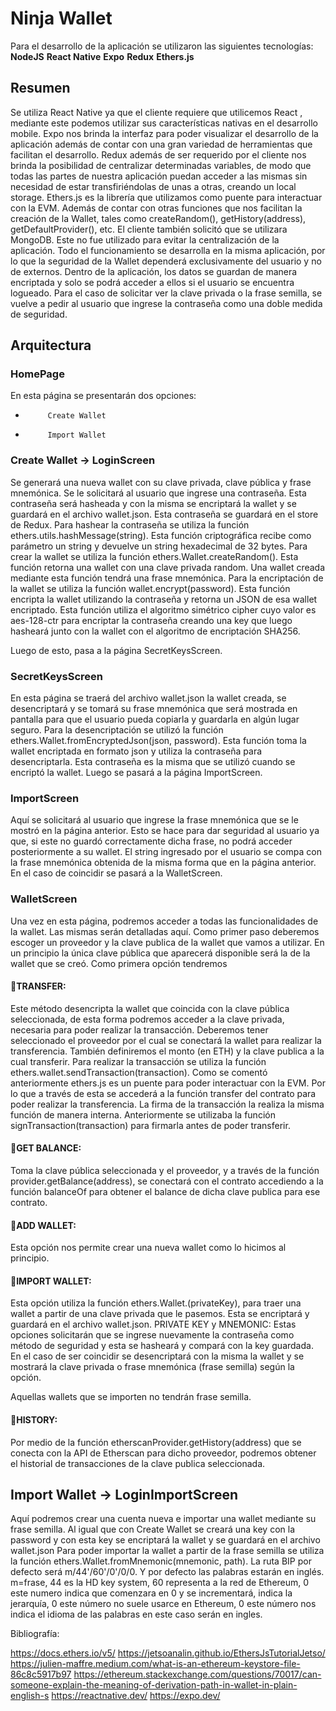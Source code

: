 # Ninja Wallet 

Para el desarrollo de la aplicación se utilizaron las siguientes tecnologías:
**NodeJS**
**React Native**
**Expo**
**Redux**
**Ethers.js**
 
## Resumen
Se utiliza React Native ya que el cliente requiere que utilicemos React , mediante este podemos utilizar sus características nativas en el desarrollo mobile. Expo nos brinda la interfaz para poder visualizar el desarrollo de la aplicación además de contar con una gran variedad de herramientas que facilitan el desarrollo.
Redux además de ser requerido por el cliente nos brinda la posibilidad de centralizar determinadas variables, de modo que todas las partes de nuestra aplicación puedan acceder a las mismas sin necesidad de estar transfiriéndolas de unas a otras, creando un local storage.
Ethers.js es la librería que utilizamos como puente para interactuar con la EVM. Además de contar con otras funciones que nos facilitan la creación de la Wallet, tales como createRandom(), getHistory(address), getDefaultProvider(), etc.
El cliente también solicitó que se utilizara MongoDB. Este no fue utilizado para evitar la centralización de la aplicación.
Todo el funcionamiento se desarrolla en la misma aplicación, por lo que la seguridad de la Wallet dependerá exclusivamente del usuario y no de externos. Dentro de la aplicación, los datos se guardan de manera encriptada y solo se podrá acceder a ellos si el usuario se encuentra logueado. Para el caso de solicitar ver la clave privada o la frase semilla, se vuelve a pedir al usuario que ingrese la contraseña como una doble medida de seguridad.
 
## Arquitectura
### HomePage
En esta página se presentarán dos opciones:
-          Create Wallet
-          Import Wallet 

### Create Wallet -> LoginScreen 

Se generará una nueva wallet con su clave privada, clave pública y frase mnemónica.
Se le solicitará al usuario que ingrese una contraseña. Esta contraseña será hasheada y con la misma se encriptará la wallet y se guardará en el archivo wallet.json. Esta contraseña se guardará en el store de Redux.
Para hashear la contraseña se utiliza la función ethers.utils.hashMessage(string).
Esta función criptográfica recibe como parámetro un string y devuelve un string hexadecimal de 32 bytes.
Para crear la wallet se utiliza la función ethers.Wallet.createRandom().
Esta función retorna una wallet con una clave privada random. Una wallet creada mediante esta función tendrá una frase mnemónica.
Para la encriptación de la wallet se utiliza la función wallet.encrypt(password).
Esta función encripta la wallet utilizando la contraseña y retorna un JSON de esa wallet encriptado. Esta función utiliza el algoritmo simétrico cipher cuyo valor es aes-128-ctr para encriptar la contraseña creando una key que luego hasheará junto con la wallet con el algoritmo de encriptación SHA256.
 
Luego de esto, pasa a la página SecretKeysScreen.
 
### SecretKeysScreen 

En esta página se traerá del archivo wallet.json la wallet creada, se desencriptará y se tomará su frase mnemónica que será mostrada en pantalla para que el usuario pueda copiarla y guardarla en algún lugar seguro.
Para la desencriptación se utilizó la función ethers.Wallet.fromEncryptedJson(json, password).
Esta función toma la wallet encriptada en formato json y utiliza la contraseña para desencriptarla. Esta contraseña es la misma que se utilizó cuando se encriptó la wallet.
Luego se pasará a la página ImportScreen.
 
### ImportScreen 

Aquí se solicitará al usuario que ingrese la frase mnemónica que se le mostró en la página anterior. Esto se hace para dar seguridad al usuario ya que, si este no guardó correctamente dicha frase, no podrá acceder posteriormente a su wallet.
El string ingresado por el usuario se compa con la frase mnemónica obtenida de la misma forma que en la página anterior. En el caso de coincidir se pasará a la WalletScreen.
 
 
### WalletScreen 

Una vez en esta página, podremos acceder a todas las funcionalidades de la wallet. Las mismas serán detalladas aquí.
Como primer paso deberemos escoger un proveedor y la clave publica de la wallet que vamos a utilizar. En un principio la única clave pública que aparecerá disponible será la de la wallet que se creó.
Como primera opción tendremos 

#### :pushpin:TRANSFER: 

Este método desencripta la wallet que coincida con la clave pública seleccionada, de esta forma podremos acceder a la clave privada, necesaria para poder realizar la transacción. Deberemos tener seleccionado el proveedor por el cual se conectará la wallet para realizar la transferencia. También definiremos el monto (en ETH) y la clave publica a la cual transferir.
Para realizar la transacción se utiliza la función ethers.wallet.sendTransaction(transaction).
Como se comentó anteriormente ethers.js es un puente para poder interactuar con la EVM.
Por lo que a través de esta se accederá a la función transfer del contrato para poder realizar la
transferencia.
La firma de la transacción la realiza la misma función de manera interna.
Anteriormente se utilizaba la función signTransaction(transaction) para firmarla antes de
poder transferir.
 
#### :pushpin:GET BALANCE: 

Toma la clave pública seleccionada y el proveedor, y a través de la función
provider.getBalance(address), se conectará con el contrato accediendo a la función balanceOf para obtener el balance de dicha clave publica para ese contrato.
 
#### :pushpin:ADD WALLET: 

Esta opción nos permite crear una nueva wallet como lo hicimos al principio.
 
#### :pushpin:IMPORT WALLET: 

Esta opción utiliza la función ethers.Wallet.(privateKey), para traer una wallet a partir de una
clave privada que le pasemos. Esta se encriptará y guardará en el archivo wallet.json.
PRIVATE KEY y MNEMONIC:
Estas opciones solicitarán que se ingrese nuevamente la contraseña como método de
seguridad y esta se hasheará y compará con la key guardada. En el caso de ser coincidir se
desencriptará con la misma la wallet y se mostrará la clave privada o frase mnemónica (frase
semilla) según la opción.
 
Aquellas wallets que se importen no tendrán frase semilla.

#### :pushpin:HISTORY: 

Por medio de la función etherscanProvider.getHistory(address) que se conecta con la API de Etherscan para dicho proveedor, podremos obtener el historial de transacciones de la clave publica seleccionada.
 
## Import Wallet -> LoginImportScreen 

Aquí podremos crear una cuenta nueva e importar una wallet mediante su frase semilla.
Al igual que con Create Wallet se creará una key con la password y con esta key se encriptará la wallet y se guardará en el archivo wallet.json
Para poder importar la wallet a partir de la frase semilla se utiliza la función ethers.Wallet.fromMnemonic(mnemonic, path).
La ruta BIP por defecto será m/44'/60'/0'/0/0. Y por defecto las palabras estarán en inglés.
m=frase, 44 es la HD key system, 60 representa a la red de Ethereum, 0 este numero indica que comenzara en 0 y se incrementará, indica la jerarquía, 0 este número no suele usarce en Ethereum, 0 este número nos indica el idioma de las palabras en este caso serán en ingles.
 
 
Bibliografía: 

https://docs.ethers.io/v5/
https://jetsoanalin.github.io/EthersJsTutorialJetso/
https://julien-maffre.medium.com/what-is-an-ethereum-keystore-file-86c8c5917b97
https://ethereum.stackexchange.com/questions/70017/can-someone-explain-the-meaning-of-derivation-path-in-wallet-in-plain-english-s
https://reactnative.dev/
https://expo.dev/
